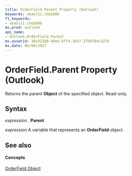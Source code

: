 ```yaml
---
title: OrderField.Parent Property (Outlook)
keywords: vbaol11.chm2686
f1_keywords:
- vbaol11.chm2686
ms.prod: outlook
api_name:
- Outlook.OrderField.Parent
ms.assetid: 38a323b9-49ed-bff4-3437-37b9784c3276
ms.date: 06/08/2017
---
```



# OrderField.Parent Property (Outlook)

Returns the parent **Object** of the specified object. Read-only.


## Syntax

 _expression_ . **Parent**

 _expression_ A variable that represents an **OrderField** object.


## See also


#### Concepts


[OrderField Object](orderfield-object-outlook.md)

